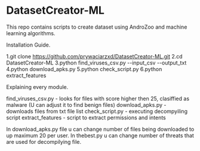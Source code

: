 # DatasetCreator-ML
This repo contains scripts to create dataset using AndroZoo and machine learning algorithms.

Installation Guide.

1.git clone https://github.com/prywaciarzxd/DatasetCreator-ML.git
2.cd DatasetCreator-ML
3.python find_viruses_csv.py --input_csv --output_txt 
4.python download_apks.py
5.python check_script.py
6.python extract_features

Explaining every module.

find_viruses_csv.py - looks for files with score higher then 25, clasiffied as malware (U can adjust it to find benign files)
download_apks.py - downloads files from txt file list
check_script.py - executing decompyiling script 
extract_features - script to extract permissions and intents

In download_apks.py file u can change number of files being downloaded to up maximum 20 per user.
In thebest.py u can  change number of threats that are used for decompilying file.
